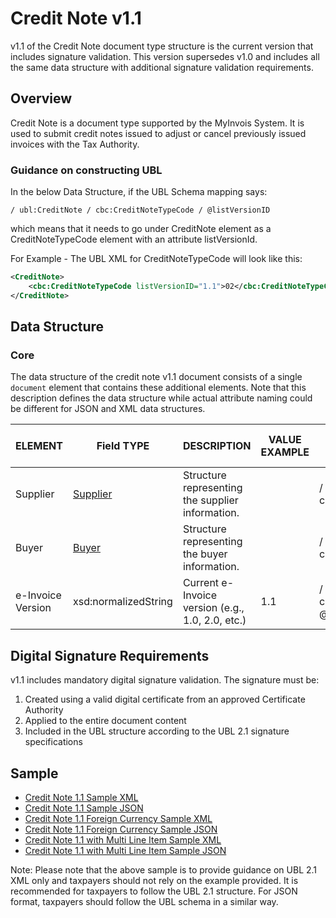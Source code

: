 # Credit Note v1.1

v1.1 of the Credit Note document type structure is the current version that includes signature validation. This version supersedes v1.0 and includes all the same data structure with additional signature validation requirements.

## Overview

Credit Note is a document type supported by the MyInvois System. It is used to submit credit notes issued to adjust or cancel previously issued invoices with the Tax Authority.

### Guidance on constructing UBL

In the below Data Structure, if the UBL Schema mapping says:

`/ ubl:CreditNote / cbc:CreditNoteTypeCode / @listVersionID`

which means that it needs to go under CreditNote element as a CreditNoteTypeCode element with an attribute listVersionId.

For Example - The UBL XML for CreditNoteTypeCode will look like this:

```xml
<CreditNote>
    <cbc:CreditNoteTypeCode listVersionID="1.1">02</cbc:CreditNoteTypeCode>
</CreditNote>
```

## Data Structure

### Core

The data structure of the credit note v1.1 document consists of a single `document` element that contains these additional elements. Note that this description defines the data structure while actual attribute naming could be different for JSON and XML data structures.

| ELEMENT | Field TYPE | DESCRIPTION | VALUE EXAMPLE | UBL Schema Mapping | Mandatory | Number of Chars | Cardinality |
|---------|------------|-------------|---------------|-------------------|-----------|----------------|-------------|
| Supplier | [Supplier](#supplier) | Structure representing the supplier information. | | / ubl:CreditNote / cac:AccountingSupplierParty | Mandatory | | |
| Buyer | [Buyer](#buyer) | Structure representing the buyer information. | | / ubl:CreditNote / cac:AccountingCustomerParty | Mandatory | | |
| e-Invoice Version | xsd:normalizedString | Current e-Invoice version (e.g., 1.0, 2.0, etc.) | 1.1 | / ubl:CreditNote / cbc:CreditNoteTypeCode / @listVersionID | Mandatory | 5 | [1-1] |

## Digital Signature Requirements

v1.1 includes mandatory digital signature validation. The signature must be:
1. Created using a valid digital certificate from an approved Certificate Authority
2. Applied to the entire document content
3. Included in the UBL structure according to the UBL 2.1 signature specifications

## Sample

- [Credit Note 1.1 Sample XML](/files/sdksamples/1.1-CreditNote-Sample.xml)
- [Credit Note 1.1 Sample JSON](/files/sdksamples/1.1-CreditNote-Sample.json) 
- [Credit Note 1.1 Foreign Currency Sample XML](/files/sdksamples/1.1-CreditNote-ForeignCurrency-Sample.xml)
- [Credit Note 1.1 Foreign Currency Sample JSON](/files/sdksamples/1.1-CreditNote-ForeignCurrency-Sample.json)
- [Credit Note 1.1 with Multi Line Item Sample XML](/files/sdksamples/1.1-CreditNote-MultiLineItem-Sample.xml)
- [Credit Note 1.1 with Multi Line Item Sample JSON](/files/sdksamples/1.1-CreditNote-MultiLineItem-Sample.json)

Note: Please note that the above sample is to provide guidance on UBL 2.1 XML only and taxpayers should not rely on the example provided. It is recommended for taxpayers to follow the UBL 2.1 structure. For JSON format, taxpayers should follow the UBL schema in a similar way. 